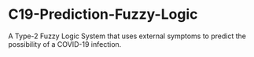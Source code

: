 # C19-Prediction-Fuzzy-Logic
A Type-2 Fuzzy Logic System that uses external symptoms to predict the possibility of a COVID-19 infection.
